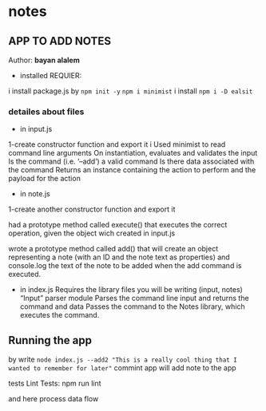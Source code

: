 # notes
## APP TO ADD NOTES

Author: **bayan alalem**

- installed REQUIER:

i install package.js by `npm init -y`
`npm i minimist`
i install `npm i -D ealsit`

### detailes about files 

- in input.js

1-create constructor function and export it 
i Used  minimist to read command line arguments
On instantiation, evaluates and validates the input
Is the command (i.e. ‘–add’) a valid command
Is there data associated with the command
Returns an instance containing the action to perform and the payload for the action


[](Capture3.PNG)

- in note.js

1-create another constructor function and export it

had  a prototype method called execute() that executes the correct operation, given the object wich created in input.js

wrote  a prototype method called add() that will create an object representing a note (with an ID and the note text as properties) and console.log the text of the note to be added when the add command is executed.
- in index.js
Requires the library files you will be writing (input, notes)
 “Input” parser module
Parses the command line input and returns the command and data
Passes the command to the Notes library, which executes the command.


## Running the app

by write `node index.js --add2 "This is a really cool thing that I wanted to remember for later"` commint
app will add note to the app 

[](Capture3.PNG)




tests
Lint Tests: npm run lint

and here process data flow
[](Capture4.PNG)